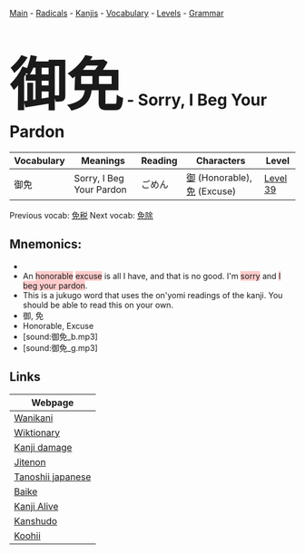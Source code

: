<style> bigfont {font-size: 100px}</style>
[Main](../README.md) -
[Radicals](../radicals.md) -
[Kanjis](../kanjis.md) -
[Vocabulary](../vocabulary.md) -
[Levels](../levels.md) -
[Grammar](../grammar.md)
# <bigfont> 御免</bigfont> - Sorry, I Beg Your Pardon 

| Vocabulary | Meanings | Reading | Characters | Level |
| --- | --- | --- | --- | --- |
| 御免 | Sorry, I Beg Your Pardon | ごめん |  [御](../kanjis/御.md) (Honorable), [免](../kanjis/免.md) (Excuse) | [Level 39](../levels/wk_level39.md) |

Previous vocab: [免税](免税.md) Next vocab: [免除](免除.md) 

## Mnemonics:

* 
* An <span style="background-color:#ffcccb"> honorable</span> <span style="background-color:#ffcccb"> excuse</span> is all I have, and that is no good. I'm <span style="background-color:#ffcccb"> sorry</span> and <span style="background-color:#ffcccb"> I beg your pardon</span>.
* This is a jukugo word that uses the on'yomi readings of the kanji. You should be able to read this on your own.
* 御, 免
* Honorable, Excuse
* [sound:御免_b.mp3]
* [sound:御免_g.mp3]


## Links 

| Webpage |
| --- |
| [Wanikani          ](https://www.wanikani.com/kanji/御免) |
| [Wiktionary        ](https://en.wiktionary.org/wiki/御免) |
| [Kanji damage      ](http://www.kanjidamage.com/kanji/search?utf8=✓&q=御免) |
| [Jitenon           ](https://jitenon.com/kanji/御免) |
| [Tanoshii japanese ](https://www.tanoshiijapanese.com/dictionary/kanji.cfm?k=御免) |
| [Baike             ](https://baike.baidu.com/item/御免) |
| [Kanji Alive       ](https://app.kanjialive.com/御免) |
| [Kanshudo          ](https://www.kanshudo.com/searchmn?q=御免) |
| [Koohii            ](https://kanji.koohii.com/study/kanji/御免) |
